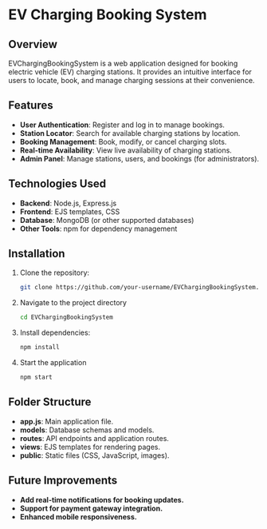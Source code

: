 # EV Charging Booking System

## Overview
EVChargingBookingSystem is a web application designed for booking electric vehicle (EV) charging stations. It provides an intuitive interface for users to locate, book, and manage charging sessions at their convenience.

## Features
- **User Authentication**: Register and log in to manage bookings.
- **Station Locator**: Search for available charging stations by location.
- **Booking Management**: Book, modify, or cancel charging slots.
- **Real-time Availability**: View live availability of charging stations.
- **Admin Panel**: Manage stations, users, and bookings (for administrators).

## Technologies Used
- **Backend**: Node.js, Express.js
- **Frontend**: EJS templates, CSS
- **Database**: MongoDB (or other supported databases)
- **Other Tools**: npm for dependency management

## Installation
1. Clone the repository:
   ```bash
   git clone https://github.com/your-username/EVChargingBookingSystem.git

2. Navigate to the project directory
   ```bash
   cd EVChargingBookingSystem

3. Install dependencies:
   ```bash
   npm install

4. Start the application
   ```bash
   npm start

## Folder Structure
- **app.js**: Main application file.
- **models**: Database schemas and models.
- **routes**: API endpoints and application routes.
- **views**: EJS templates for rendering pages.
- **public**: Static files (CSS, JavaScript, images).

## Future Improvements
- **Add real-time notifications for booking updates.**
- **Support for payment gateway integration.**
- **Enhanced mobile responsiveness.**

